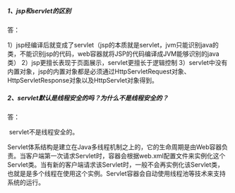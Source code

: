 ##### 1、jsp和servlet的区别

答：

1）jsp经编译后就变成了servlet（jsp的本质就是servlet，jvm只能识别java的类，不能识别jsp的代码，web容器就将JSP的代码编译成JVM能够识别的java类）
2）jsp更擅长表现于页面展示，servlet更擅长于逻辑控制
3）servlet中没有内置对象，jsp的内置对象都是必须通过HttpServletRequest对象、HttpServletResponse对象以及HttpServlet对象得到。

##### 2、servlet默认是线程安全的吗？为什么不是线程安全的？

答：

​		servlet不是线程安全的。

​		Servlet体系结构是建立在Java多线程机制之上的，它的生命周期是由Web容器负责。当客户端第一次请求Servlet时，容器会根据web.xml配置文件来实例化这个Servlet类。当有新的客户端请求该Servlet时，一般不会再实例化该Servlet类，也就是是多个线程在使用这个实例。Servlet容器会自动使用线程池等技术来支持系统的运行。